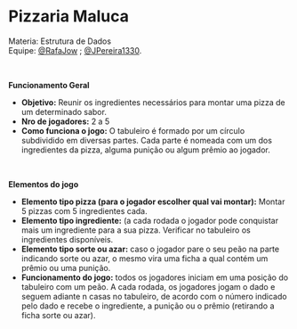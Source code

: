 # Pizzaria Maluca

Materia: Estrutura de Dados </br>
Equipe: [@RafaJow](https://github.com/RafaJow) ; [@JPereira1330](https://github.com/JPereira1330).

<br>

__Funcionamento Geral__
- **Objetivo:** Reunir os ingredientes necessários para montar uma pizza de um determinado sabor.
- **Nro de jogadores:** 2 a 5
- **Como funciona o jogo:** O tabuleiro é formado por um círculo subdividido em diversas partes. Cada parte é nomeada com um dos ingredientes da pizza, alguma punição ou algum prêmio ao jogador.

<br>

__Elementos do jogo__
- **Elemento tipo pizza (para o jogador escolher qual vai montar):**  Montar 5 pizzas com 5 ingredientes cada. 
- **Elemento tipo ingrediente:** (a cada rodada o jogador pode conquistar mais um ingrediente para a sua pizza. Verificar no tabuleiro os ingredientes disponíveis.
- **Elemento tipo sorte ou azar:** caso o jogador pare o seu peão na parte indicando sorte ou azar, o mesmo vira uma ficha a qual contém um prêmio ou uma punição.
- **Funcionamento do jogo:** todos os jogadores iniciam em uma posição do tabuleiro com um peão. A cada rodada, os jogadores jogam o dado e seguem adiante n casas no tabuleiro, de acordo com o número indicado pelo dado e recebe o ingrediente, a punição ou o prêmio (retirando a ficha sorte ou azar).
